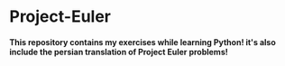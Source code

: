 # Project-Euler
#### This repository contains my exercises while learning Python! it's also include the persian translation of Project Euler problems! 
